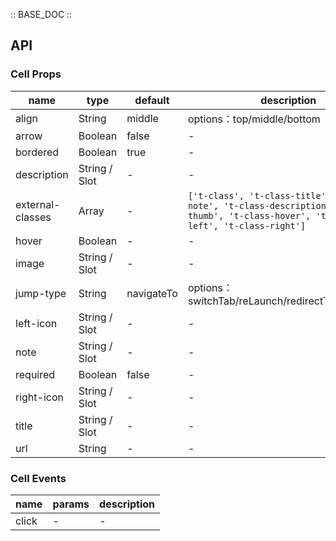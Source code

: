 :: BASE_DOC ::

## API
### Cell Props

name | type | default | description | required
-- | -- | -- | -- | --
align | String | middle | options：top/middle/bottom | N
arrow | Boolean | false | \- | N
bordered | Boolean | true | \- | N
description | String / Slot | - | \- | N
external-classes | Array | - | `['t-class', 't-class-title', 't-class-note', 't-class-description', 't-class-thumb', 't-class-hover', 't-class-left', 't-class-right']` | N
hover | Boolean | - | \- | N
image | String / Slot | - | \- | N
jump-type | String | navigateTo | options：switchTab/reLaunch/redirectTo/navigateTo | N
left-icon | String / Slot | - | \- | N
note | String / Slot | - | \- | N
required | Boolean | false | \- | N
right-icon | String / Slot | - | \- | N
title | String / Slot | - | \- | N
url | String | - | \- | N

### Cell Events

name | params | description
-- | -- | --
click | - | \-
